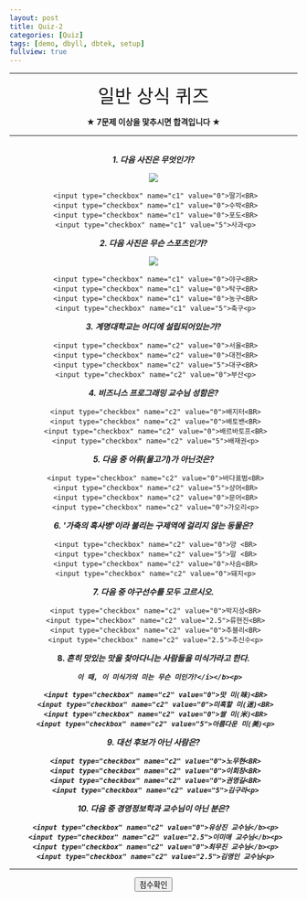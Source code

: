 ```yaml
---
layout: post
title: Quiz-2
categories: [Quiz]
tags: [demo, dbyll, dbtek, setup]
fullview: true
---
```


<HTML>
 <HEAD>
 <TITLE> 비즈니스 프로그래밍 과제 </TITLE>
 <BODY>
 <hr color="green" size="5">
 <font size=6 face=Arial><center> 일반 상식 퀴즈 </font><br><p>
 <b><center>★  7문제 이상을 맟추시면 합격입니다  ★</b><p>

<SCRIPT language = "javaScript">
function CheckedTotal(mylist){
  var i,total;
   total = 0;
  for( i = 0; i<mylist.length; i++ ) {
     if( mylist[i].checked ) {
      total += parseInt(mylist[i].value);
    }
   }
   return total;
   }
  function MyScore( mf ) {
   var myscore = 0;
   myscore = CheckedTotal( mf.c1 ) + CheckedTotal( mf.c2 );
   alert( "점수:" + myscore + "점" );
 }
 </SCRIPT>
</head>
 <body>
 <FORM NAME="javaFrom">
 <center>
   <hr color="green" size="5"> <BR>
 <b> <i>1. 다음 사진은 무엇인가? </i></b><p>

<IMG src = "c1.jpg"><BR>

     <input type="checkbox" name="c1" value="0">딸기<BR>
     <input type="checkbox" name="c1" value="0">수박<BR>
     <input type="checkbox" name="c1" value="0">포도<BR>
     <input type="checkbox" name="c1" value="5">사과<p>

<b> <i>2. 다음 사진은 무슨 스포츠인가? </i></b><p>

<IMG src = "c2.jpg"><BR>

     <input type="checkbox" name="c1" value="0">야구<BR>
     <input type="checkbox" name="c1" value="0">탁구<BR>
     <input type="checkbox" name="c1" value="0">농구<BR>
     <input type="checkbox" name="c1" value="5">축구<p>

<b> <i>3. 계명대학교는 어디에 설립되어있는가? </i></b><p>

     <input type="checkbox" name="c2" value="0">서울<BR>
     <input type="checkbox" name="c2" value="0">대전<BR>
     <input type="checkbox" name="c2" value="5">대구<BR>
     <input type="checkbox" name="c2" value="0">부산<p>
    
 <b> <i>4. 비즈니스 프로그래밍 교수님 성함은? </i></b><p>

     <input type="checkbox" name="c2" value="0">배지터<BR>
     <input type="checkbox" name="c2" value="0">배토밴<BR>
     <input type="checkbox" name="c2" value="0">배르바토프<BR>
     <input type="checkbox" name="c2" value="5">배재권<p>

<b> <i>5. 다음 중 어류(물고기)가 아닌것은? </i></b><p>

     <input type="checkbox" name="c2" value="0">바다표범<BR>
     <input type="checkbox" name="c2" value="5">상어<BR>
     <input type="checkbox" name="c2" value="0">문어<BR>
     <input type="checkbox" name="c2" value="0">가오리<p>
  
 <b> <i>6. '가축의 흑사병'이라 불리는 구제역에 걸리지 않는 동물은? </i></b><p>

     <input type="checkbox" name="c2" value="0">양 <BR>
     <input type="checkbox" name="c2" value="5">말 <BR>
     <input type="checkbox" name="c2" value="0">사슴<BR>
     <input type="checkbox" name="c2" value="0">돼지<p>

<b> <i>7. 다음 중 야구선수를 모두 고르시오. </i></b><p>

     <input type="checkbox" name="c2" value="0">박지성<BR>
     <input type="checkbox" name="c2" value="2.5">류현진<BR>
     <input type="checkbox" name="c2" value="0">추블리<BR>
     <input type="checkbox" name="c2" value="2.5">추신수<p>

<b> 8. <i>흔히 맛있는 맛을 찾아다니는 사람들을 미식가라고 한다. <BR>

       이 때, 이 미식가의 미는 무슨 미인가?</i></b><p>

     <input type="checkbox" name="c2" value="0">맛 미(味)<BR>
     <input type="checkbox" name="c2" value="0">미혹할 미(迷)<BR>
     <input type="checkbox" name="c2" value="0">쌀 미(米)<BR>
     <input type="checkbox" name="c2" value="5">아름다운 미(美)<p>

<b> <i>9. 대선 후보가 아닌 사람은? </i></b><p>

     <input type="checkbox" name="c2" value="0">노무현<BR>
     <input type="checkbox" name="c2" value="0">이회창<BR>
     <input type="checkbox" name="c2" value="0">권영길<BR>
     <input type="checkbox" name="c2" value="5">김구라<p>

<b> <i>10. 다음 중 경영정보학과 교수님이 아닌 분은? </i></b><p>

     <input type="checkbox" name="c2" value="0">유상진 교수님</b><p>
     <input type="checkbox" name="c2" value="2.5">이미애 교수님</b><p>
     <input type="checkbox" name="c2" value="0">최무진 교수님</b><p>
     <input type="checkbox" name="c2" value="2.5">김영인 교수님<p>

  <hr color="gray" size="1">

  <input type="BUTTON" value="점수확인" onClick="MyScore(this.form)">

 </center>
</FORM>
</body>
</html>
